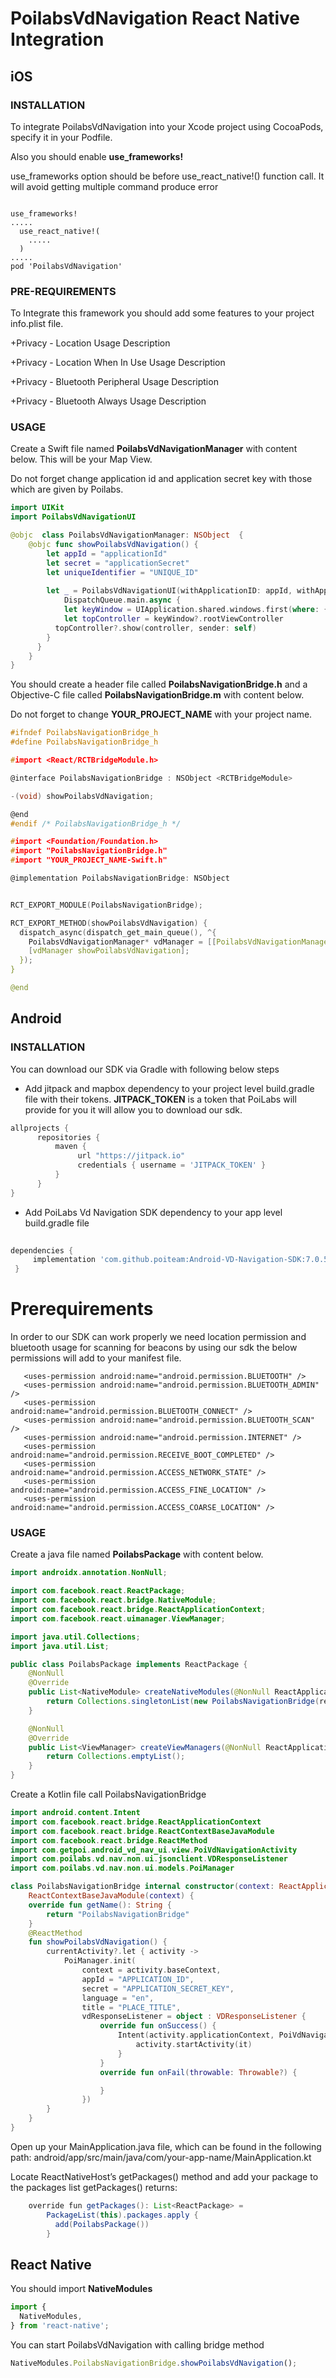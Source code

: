 # PoilabsVdNavigation React Native Integration

## iOS

### INSTALLATION

To integrate PoilabsVdNavigation into your Xcode project using CocoaPods, specify it in your Podfile. 

Also you should enable **use_frameworks!**

use\_frameworks option should be before use\_react\_native!() function call. It will avoid getting multiple command produce error

```curl

use_frameworks!
.....
  use_react_native!(
    .....
  )
.....
pod 'PoilabsVdNavigation'

```

### PRE-REQUIREMENTS

To Integrate this framework you should add some features to your project info.plist file.

+Privacy - Location Usage Description

+Privacy - Location When In Use Usage Description

+Privacy - Bluetooth Peripheral Usage Description

+Privacy - Bluetooth Always Usage Description

### USAGE

Create a Swift file named **PoilabsVdNavigationManager** with content below. This will be your Map View. 

Do not forget change application id and application secret key with those which are given by Poilabs.

```Swift
import UIKit
import PoilabsVdNavigationUI

@objc  class PoilabsVdNavigationManager: NSObject  {
    @objc func showPoilabsVdNavigation() {
        let appId = "applicationId"
        let secret = "applicationSecret"
        let uniqueIdentifier = "UNIQUE_ID"
    
        let _ = PoilabsVdNavigationUI(withApplicationID: appId, withApplicationSecret: secret, withUniqueIdentifier: uniqueIdentifier) { controller in
            DispatchQueue.main.async {
            let keyWindow = UIApplication.shared.windows.first(where: { $0.isKeyWindow }) ?? UIApplication.shared.windows.first
            let topController = keyWindow?.rootViewController
          topController?.show(controller, sender: self)
        }
      }
    }
}

```

You should create a header file called **PoilabsNavigationBridge.h** and a Objective-C file  called **PoilabsNavigationBridge.m** with content below. 

Do not forget to change **YOUR_PROJECT_NAME** with your project name.
 
```c
#ifndef PoilabsNavigationBridge_h
#define PoilabsNavigationBridge_h

#import <React/RCTBridgeModule.h>

@interface PoilabsNavigationBridge : NSObject <RCTBridgeModule>

-(void) showPoilabsVdNavigation;

@end
#endif /* PoilabsNavigationBridge_h */
```

```c
#import <Foundation/Foundation.h>
#import "PoilabsNavigationBridge.h"
#import "YOUR_PROJECT_NAME-Swift.h"

@implementation PoilabsNavigationBridge: NSObject


RCT_EXPORT_MODULE(PoilabsNavigationBridge);

RCT_EXPORT_METHOD(showPoilabsVdNavigation) {
  dispatch_async(dispatch_get_main_queue(), ^{
    PoilabsVdNavigationManager* vdManager = [[PoilabsVdNavigationManager alloc] init];
    [vdManager showPoilabsVdNavigation];
  });
}

@end
```

## Android

### INSTALLATION

You can download our SDK via Gradle with following below steps


*  Add jitpack and mapbox dependency to your project level build.gradle file with their tokens.
   **JITPACK_TOKEN** is a token that PoiLabs will provide for you it will allow you to download our sdk.

~~~groovy  
allprojects {  
      repositories {  
          maven {  
               url "https://jitpack.io" 
               credentials { username = 'JITPACK_TOKEN' }  
          }  
      }  
}
~~~  

* Add PoiLabs Vd Navigation SDK dependency to your app level build.gradle file

~~~groovy  
  
dependencies {  
     implementation 'com.github.poiteam:Android-VD-Navigation-SDK:7.0.5'  
 }  
~~~ 

# Prerequirements

In order to our SDK can work properly we need location permission and bluetooth usage for scanning
for beacons by using our sdk the below permissions will add to your manifest file.

 ~~~
    <uses-permission android:name="android.permission.BLUETOOTH" />
    <uses-permission android:name="android.permission.BLUETOOTH_ADMIN" />
    <uses-permission android:name="android.permission.BLUETOOTH_CONNECT" />
    <uses-permission android:name="android.permission.BLUETOOTH_SCAN" />
    <uses-permission android:name="android.permission.INTERNET" />
    <uses-permission android:name="android.permission.RECEIVE_BOOT_COMPLETED" />
    <uses-permission android:name="android.permission.ACCESS_NETWORK_STATE" />
    <uses-permission android:name="android.permission.ACCESS_FINE_LOCATION" />
    <uses-permission android:name="android.permission.ACCESS_COARSE_LOCATION" />
~~~

### USAGE

Create a java file named **PoilabsPackage** with content below.

```Java
import androidx.annotation.NonNull;

import com.facebook.react.ReactPackage;
import com.facebook.react.bridge.NativeModule;
import com.facebook.react.bridge.ReactApplicationContext;
import com.facebook.react.uimanager.ViewManager;

import java.util.Collections;
import java.util.List;

public class PoilabsPackage implements ReactPackage {
    @NonNull
    @Override
    public List<NativeModule> createNativeModules(@NonNull ReactApplicationContext reactContext) {
        return Collections.singletonList(new PoilabsNavigationBridge(reactContext));
    }

    @NonNull
    @Override
    public List<ViewManager> createViewManagers(@NonNull ReactApplicationContext reactContext) {
        return Collections.emptyList();
    }
}
```

Create a Kotlin file call PoilabsNavigationBridge
```Kotlin
import android.content.Intent
import com.facebook.react.bridge.ReactApplicationContext
import com.facebook.react.bridge.ReactContextBaseJavaModule
import com.facebook.react.bridge.ReactMethod
import com.getpoi.android_vd_nav_ui.view.PoiVdNavigationActivity
import com.poilabs.vd.nav.non.ui.jsonclient.VDResponseListener
import com.poilabs.vd.nav.non.ui.models.PoiManager

class PoilabsNavigationBridge internal constructor(context: ReactApplicationContext?) :
    ReactContextBaseJavaModule(context) {
    override fun getName(): String {
        return "PoilabsNavigationBridge"
    }
    @ReactMethod
    fun showPoilabsVdNavigation() {
        currentActivity?.let { activity ->
            PoiManager.init(
                context = activity.baseContext,
                appId = "APPLICATION_ID",
                secret = "APPLICATION_SECRET_KEY",
                language = "en",
                title = "PLACE_TITLE",
                vdResponseListener = object : VDResponseListener {
                    override fun onSuccess() {
                        Intent(activity.applicationContext, PoiVdNavigationActivity::class.java).also {
                            activity.startActivity(it)
                        }
                    }
                    override fun onFail(throwable: Throwable?) {

                    }
                })
        }
    }
}
```

Open up your MainApplication.java file, which can be found in the following path: android/app/src/main/java/com/your-app-name/MainApplication.kt

Locate ReactNativeHost’s getPackages() method and add your package to the packages list getPackages() returns:

```Java
    override fun getPackages(): List<ReactPackage> =
        PackageList(this).packages.apply {
          add(PoilabsPackage())
        }
```


## React Native

You should import **NativeModules**

```js
import {
  NativeModules,
} from 'react-native';
```
You can start PoilabsVdNavigation with calling bridge method

```js
NativeModules.PoilabsNavigationBridge.showPoilabsVdNavigation();
```




